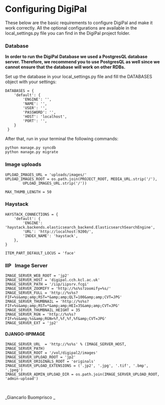 # Configuring DigiPal
 These below are the basic requirements to configure DigiPal and make it work correctly. All the optional configurations are available in the local_settings.py file you can find in the DigiPal project folder.

### Database
**In order to run the DigiPal Database we used a PostgresQL database server. Therefore, we recommend you to use PostgresQL as well since we cannot ensure that the database will work on other RDBs.**

Set up the database in your local_settings.py file and fill the DATABASES object with your settings:


```
DATABASES = {
    'default': {
        'ENGINE': '',
        'NAME': '',
        'USER': '',
        'PASSWORD': '',
        'HOST': 'localhost',
        'PORT': '',
    }
 }

```
After that, run in your terminal the following commands:


```
python manage.py syncdb
python manage.py migrate
```

### Image uploads

```
UPLOAD_IMAGES_URL = 'uploads/images/'
UPLOAD_IMAGES_ROOT = os.path.join(PROJECT_ROOT, MEDIA_URL.strip('/'),
        UPLOAD_IMAGES_URL.strip('/'))

MAX_THUMB_LENGTH = 50
```

### Haystack

```
HAYSTACK_CONNECTIONS = {
    'default': {
        'ENGINE': 'haystack.backends.elasticsearch_backend.ElasticsearchSearchEngine',
        'URL': 'http://localhost:9200/',
        'INDEX_NAME': 'haystack',
    },
}

ITEM_PART_DEFAULT_LOCUS = 'face'

```

### IIP   Image Server

```
IMAGE_SERVER_WEB_ROOT = 'jp2'
IMAGE_SERVER_HOST = 'digipal.cch.kcl.ac.uk'
IMAGE_SERVER_PATH = '/iip/iipsrv.fcgi'
IMAGE_SERVER_ZOOMIFY = 'http://%s%s?zoomify=%s/'
IMAGE_SERVER_FULL = 'http://%s%s?FIF=%s&amp;amp;RST=*&amp;amp;QLT=100&amp;amp;CVT=JPG'
IMAGE_SERVER_THUMBNAIL = 'http://%s%s?FIF=%s&amp;amp;RST=*&amp;amp;HEI=35&amp;amp;CVT=JPG'
IMAGE_SERVER_THUMBNAIL_HEIGHT = 35
IMAGE_SERVER_RGN = 'http://%s%s?FIF=%s&amp;%s&amp;RGN=%f,%f,%f,%f&amp;CVT=JPG'
IMAGE_SERVER_EXT = 'jp2'
```

#### DJANGO-IIPIMAGE

```
IMAGE_SERVER_URL  = 'http://%s%s' % (IMAGE_SERVER_HOST, IMAGE_SERVER_PATH)
IMAGE_SERVER_ROOT = '/vol/digipal2/images'
IMAGE_SERVER_UPLOAD_ROOT = 'jp2'
IMAGE_SERVER_ORIGINALS_ROOT = 'originals'
IMAGE_SERVER_UPLOAD_EXTENSIONS = ('.jp2', '.jpg', '.tif', '.bmp', '.jpeg')
IMAGE_SERVER_ADMIN_UPLOAD_DIR = os.path.join(IMAGE_SERVER_UPLOAD_ROOT, 'admin-upload')
```
 

_Giancarlo Buomprisco _

